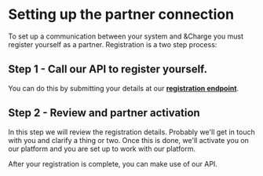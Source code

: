 # Setting up the partner connection

To set up a communication between your system and &Charge you must register yourself as a partner.
Registration is a two step process:
## Step 1 - Call our API to register yourself.
You can do this by submitting your details at our [__registration endpoint__](partner_registration.md).

## Step 2 - Review and partner activation
In this step we will review the registration details. Probably we'll get in touch with you and clarify a thing or two. Once this is done, we'll activate you on our platform and you are set up to work with our platform.

After your registration is complete, you can make use of our API.